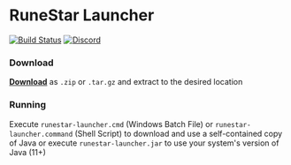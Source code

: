 # RuneStar Launcher

[![Build Status](https://img.shields.io/circleci/project/github/RuneStar/launcher.svg)](https://circleci.com/gh/RuneStar/launcher)
[![Discord](https://img.shields.io/discord/384870460640329728.svg?logo=discord)](https://discord.gg/G2kxrnU)

### Download

[**Download**](https://github.com/RuneStar/launcher/releases) as `.zip` or `.tar.gz` and extract to the desired location

### Running

Execute `runestar-launcher.cmd` (Windows Batch File) or `runestar-launcher.command` (Shell Script) to download and use a self-contained copy of Java or execute `runestar-launcher.jar` to use your system's version of Java (11+)